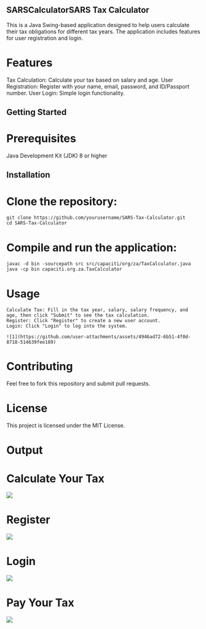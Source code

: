 ## SARSCalculatorSARS Tax Calculator
This is a Java Swing-based application designed to help users calculate their tax obligations for different tax years. The application includes features for user registration and login.

# Features
  Tax Calculation: Calculate your tax based on salary and age.
  User Registration: Register with your name, email, password, and ID/Passport number.
  User Login: Simple login functionality.
## Getting Started
# Prerequisites
  Java Development Kit (JDK) 8 or higher
## Installation
# Clone the repository:

    git clone https://github.com/yourusername/SARS-Tax-Calculator.git
    cd SARS-Tax-Calculator
# Compile and run the application:


    javac -d bin -sourcepath src src/capaciti/org/za/TaxCalculator.java
    java -cp bin capaciti.org.za.TaxCalculator
# Usage
    Calculate Tax: Fill in the tax year, salary, salary frequency, and age, then click "Submit" to see the tax calculation.
    Register: Click "Register" to create a new user account.
    Login: Click "Login" to log into the system.

    ![1](https://github.com/user-attachments/assets/4946ad72-6b51-4f0d-8718-514639fee189)
# Contributing
Feel free to fork this repository and submit pull requests.

# License
This project is licensed under the MIT License.
# Output

# Calculate Your Tax
<img src="https://github.com/user-attachments/assets/00d4c33c-3c61-4c84-9053-26c3f3643765" >

# Register
<img src="https://github.com/user-attachments/assets/deef2cfe-4eeb-47db-aea3-c2bd466998dd" >

# Login
<img src="https://github.com/user-attachments/assets/d663907f-1847-4cd5-bc2a-c74e9a988e39" >

# Pay Your Tax
<img src="https://github.com/user-attachments/assets/2c70c375-6f81-4578-afd8-6fd87e5fd0a3" >


  
  
